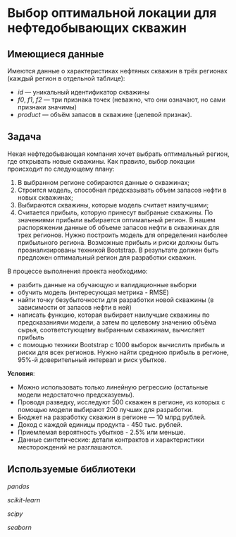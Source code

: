 # Выбор оптимальной локации для нефтедобывающих скважин

## Имеющиеся данные
Имеются данные о характеристиках нефтяных скважин в трёх регионах (каждый регион в отдельной таблице):
- *id* — уникальный идентификатор скважины
- *f0*, *f1*, *f2* — три признака точек (неважно, что они означают, но сами признаки значимы)
- *product* — объём запасов в скважине (целевой признак).

## Задача
Некая нефтедобывающая компания хочет выбрать оптимальный регион, где открывать новые скважины.
Как правило, выбор локации происходит по следующему плану:
1. В выбранном регионе собираются данные о скважинах;
2. Строится модель, способная предсказывать объем запасов нефти в новых скважинах;
3. Выбираются скважины, которые модель считает наилучшими;
4. Считается прибыль, которую принесут выбраные скважины. По значениями прибыли выбирается оптимальный регион.
В нашем распоряжении данные об объеме запасов нефти в скважинах для трех регионов. Нужно построить модель для определения наиболее прибыльного региона. Возможные прибыль и риски должны быть проанализированы техникой Bootstrap. В результате должен быть предложен оптимальный регион для разработки скважин.

В процессе выполнения проекта необходимо:
- разбить данные на обучающую и валидационные выборки
- обучить модель (интересующая метрика - RMSE)
- найти точку безубыточности для разработки новой скважины (в зависимости от запасов нефти в ней)
- написать функцию, которая выбирает наилучшие скважины по предсказаниями модели, а затем по целевому значению объёма сырья, соответстующему выбранным скважинам, вычисляет прибыль  
- с помощью техники Bootstrap с 1000 выборок вычислить прибыль и риски для всех регионов. Нужно найти среднюю прибыль в регионе, 95%-й доверительный интервал и риск убытков.

**Условия**:
- Можно использовать только линейную регрессию (остальные модели недостаточно предсказуемы).
- Проводя разведку, исследуют 500 скважен в регионе, из которых с помощью модели выбирают 200 лучших для разработки.
- Бюджет на разработку скважин в регионе — 10 млрд рублей.
- Доход с каждой единицы продукта - 450 тыс. рублей.
- Приемлемая вероятность убытков - 2.5% или меньше.
- Данные синтетические: детали контрактов и характеристики месторождений не разглашаются.

## Используемые библиотеки
*pandas*

*scikit-learn*

*scipy*

*seaborn*